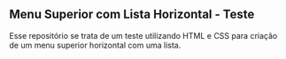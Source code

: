 ## Menu Superior com Lista Horizontal - Teste

Esse repositório se trata de um teste utilizando HTML e CSS para criação de um menu superior horizontal com uma lista.
